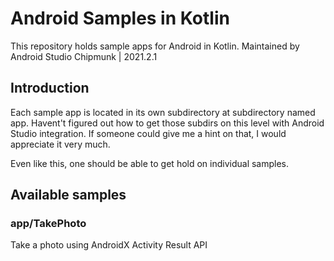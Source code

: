 # Android Samples in Kotlin

This repository holds sample apps for Android in Kotlin.
Maintained by Android Studio Chipmunk | 2021.2.1

## Introduction

Each sample app is located in its own subdirectory at subdirectory named app.
Havent't figured out how to get those subdirs on this level with Android Studio integration.
If someone could give me a hint on that, I would appreciate it very much.

Even like this, one should be able to get hold on individual samples.

## Available samples

### app/TakePhoto
Take a photo using AndroidX Activity Result API 
